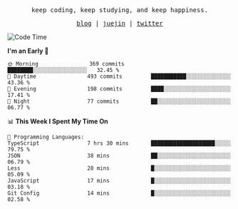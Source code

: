 <p align="center">
  <samp>
    <span>keep coding, keep studying, and keep happiness.</span>
  </samp>
</p>

<p align="center">
  <samp>
    <a href="https://deweyou.me">blog</a>  |
    <a href="https://juejin.cn/user/4309700183594366">juejin</a> |
    <a href="https://twitter.com/ouduidui">twitter</a>
  </samp>
</p>

<!--START_SECTION:waka-->
![Code Time](http://img.shields.io/badge/Code%20Time-5%2C371%20hrs%208%20mins-blue)

**I'm an Early 🐤** 

```text
🌞 Morning                369 commits         ████████░░░░░░░░░░░░░░░░░   32.45 % 
🌆 Daytime                493 commits         ███████████░░░░░░░░░░░░░░   43.36 % 
🌃 Evening                198 commits         ████░░░░░░░░░░░░░░░░░░░░░   17.41 % 
🌙 Night                  77 commits          ██░░░░░░░░░░░░░░░░░░░░░░░   06.77 % 
```


📊 **This Week I Spent My Time On** 

```text
💬 Programming Languages: 
TypeScript               7 hrs 30 mins       ████████████████████░░░░░   79.75 % 
JSON                     38 mins             ██░░░░░░░░░░░░░░░░░░░░░░░   06.79 % 
Less                     28 mins             █░░░░░░░░░░░░░░░░░░░░░░░░   05.09 % 
JavaScript               17 mins             █░░░░░░░░░░░░░░░░░░░░░░░░   03.18 % 
Git Config               14 mins             █░░░░░░░░░░░░░░░░░░░░░░░░   02.58 % 
```


<!--END_SECTION:waka-->
